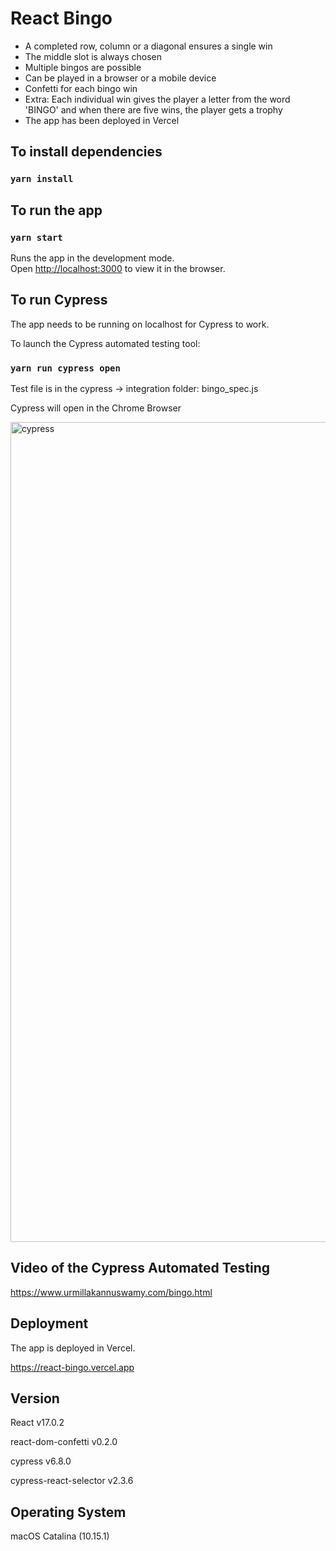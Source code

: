 # React Bingo

- A completed row, column or a diagonal ensures a single win
- The middle slot is always chosen
- Multiple bingos are possible
- Can be played in a browser or a mobile device
- Confetti for each bingo win
- Extra: Each individual win gives the player a letter from the word 'BINGO' and when there are five wins, the player gets a trophy
- The app has been deployed in Vercel

## To install dependencies

### `yarn install`

## To run the app

### `yarn start`

Runs the app in the development mode.\
Open [http://localhost:3000](http://localhost:3000) to view it in the browser.

## To run Cypress

The app needs to be running on localhost for Cypress to work.

To launch the Cypress automated testing tool:

### `yarn run cypress open`

Test file is in the cypress -> integration folder: bingo_spec.js

Cypress will open in the Chrome Browser

<img width="1312" alt="cypress" src="https://user-images.githubusercontent.com/20908353/112538102-ce9b2780-8daf-11eb-8a74-4e86eb8285bb.png">

## Video of the Cypress Automated Testing

https://www.urmillakannuswamy.com/bingo.html

## Deployment

The app is deployed in Vercel.

https://react-bingo.vercel.app

## Version

React v17.0.2

react-dom-confetti v0.2.0

cypress v6.8.0

cypress-react-selector v2.3.6

## Operating System

macOS Catalina (10.15.1)
